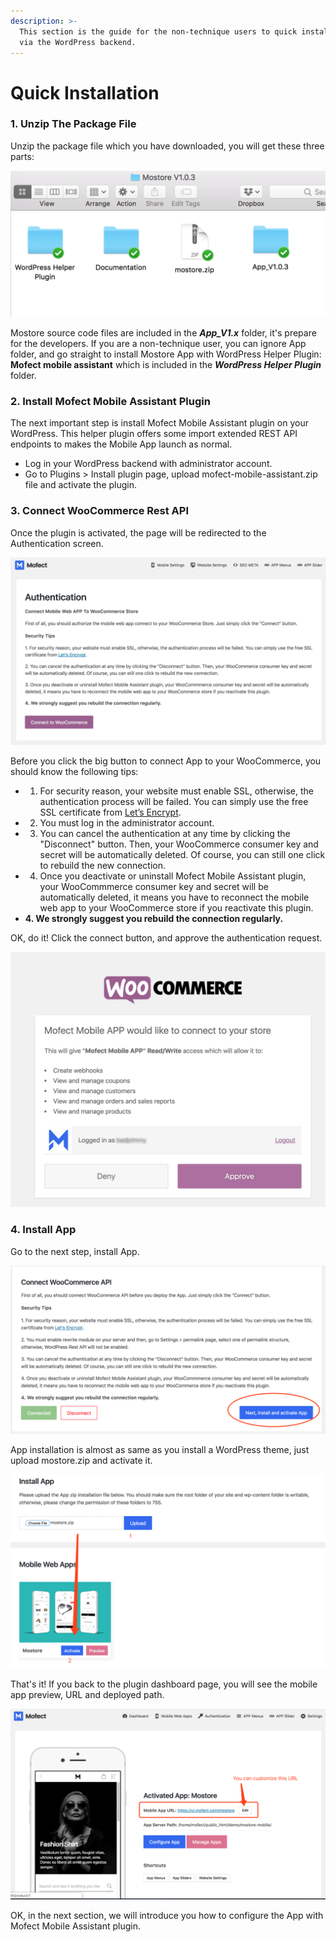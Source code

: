 ```yaml
---
description: >-
  This section is the guide for the non-technique users to quick install the App
  via the WordPress backend.
---
```


# Quick Installation

### 1. Unzip The Package File

Unzip the package file which you have downloaded, you will get these three parts:

![](.gitbook/assets/image%20%283%29.png)

Mostore source code files are included in the _**App\_V1.x**_ folder, it's prepare for the developers. If you are a non-technique user, you can ignore App folder, and go straight to install Mostore App with WordPress Helper Plugin: **Mofect mobile assistant** which is included in the _**WordPress Helper Plugin**_ folder.

### 2. Install Mofect Mobile Assistant Plugin

The next important step is install Mofect Mobile Assistant plugin on your WordPress. This helper plugin offers some import extended REST API endpoints to makes the Mobile App launch as normal.

* Log in your WordPress backend with administrator account. 
* Go to Plugins &gt; Install plugin page, upload mofect-mobile-assistant.zip file and activate the plugin.

### 3. Connect WooCommerce Rest API

Once the plugin is activated, the page will be redirected to the Authentication screen. 

![](.gitbook/assets/auth_wc.png)

Before you click the big button to connect App to your WooCommerce, you should know the following tips:

* 1. For security reason, your website must enable SSL, otherwise, the authentication process will be failed. You can simply use the free SSL certificate from [Let’s Encrypt](https://letsencrypt.org/).
* 2. You must log in the administrator account.
* 3. You can cancel the authentication at any time by clicking the "Disconnect" button. Then, your WooCommerce consumer key and secret will be automatically deleted. Of course, you can still one click to rebuild the new connection.
* 4. Once you deactivate or uninstall Mofect Mobile Assistant plugin, your WooCommmerce consumer key and secret will be automatically deleted, it means you have to reconnect the mobile web app to your WooCommerce store if you reactivate this plugin.
* **4. We strongly suggest you rebuild the connection regularly.**

OK, do it! Click the connect button, and approve the authentication request.

![](.gitbook/assets/auth_wc_approve%20%281%29.png)

### 4. Install App

Go to the next step, install App.

![](.gitbook/assets/image%20%2835%29.png)

App installation is almost as same as you install a WordPress theme, just upload mostore.zip and activate it.

![](.gitbook/assets/image%20%2837%29.png)

That's it! If you back to the plugin dashboard page, you will see the mobile app preview, URL and deployed path.

![](.gitbook/assets/image%20%289%29.png)

OK, in the next section, we will introduce you how to configure the App with Mofect Mobile Assistant plugin.

